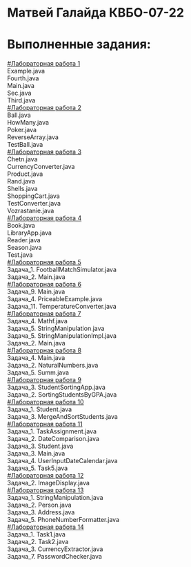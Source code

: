 # Матвей Галайда КВБО-07-22

# Выполненные задания:
<a href = "https://github.com/mag7231/labs/tree/main/src/ru/mirea/laba1"> #Лабораторная работа 1 <a> <br>
Example.java <br>
Fourth.java <br> 
Main.java <br>
Sec.java <br>
Third.java <br>
<a href = "https://github.com/mag7231/labs/tree/main/src/ru/mirea/laba2"> #Лабораторная работа 2 <a> <br>
Ball.java <br>
HowMany.java <br>
Poker.java <br>
ReverseArray.java <br>
TestBall.java <br>
<a href = "https://github.com/mag7231/labs/tree/main/src/ru/mirea/laba3"> #Лабораторная работа 3 <a> <br>
Chetn.java <br>
CurrencyConverter.java <br>
Product.java <br>
Rand.java <br>
Shells.java <br>
ShoppingCart.java <br>
TestConverter.java <br>
Vozrastanie.java <br>
<a href = "https://github.com/mag7231/labs/tree/main/src/ru/mirea/laba4"> #Лабораторная работа 4 <a> <br>
Book.java <br>
LibraryApp.java <br>
Reader.java <br>
Season.java <br>
Test.java <br>
<a href = "https://github.com/mag7231/labs/tree/main/src/ru/mirea/laba5"> #Лабораторная работа 5 <a> <br>
Задача_1. FootballMatchSimulator.java <br>
Задача_2. Main.java <br>
<a href = "https://github.com/mag7231/labs/tree/main/src/ru/mirea/laba6"> #Лабораторная работа 6 <a> <br>
Задача_9. Main.java <br>
Задача_4. PriceableExample.java <br>
Задача_11. TemperatureConverter.java <br>
<a href = "https://github.com/mag7231/labs/tree/main/src/ru/mirea/laba7"> #Лабораторная работа 7 <a> <br>
Задача_4. Mathf.java <br>
Задача_5. StringManipulation.java <br>
Задача_5. StringManipulationImpl.java <br>
Задача_2. Main.java <br>
<a href = "https://github.com/mag7231/labs/tree/main/src/ru/mirea/laba8"> #Лабораторная работа 8 <a> <br>
Задача_4. Main.java <br>
Задача_2. NaturalNumbers.java <br>
Задача_5. Summ.java <br>
<a href = "https://github.com/mag7231/labs/tree/main/src/ru/mirea/laba9"> #Лабораторная работа 9 <a> <br>
Задача_3. StudentSortingApp.java <br>
Задача_2. SortingStudentsByGPA.java <br>
<a href = "https://github.com/mag7231/labs/tree/main/src/ru/mirea/laba10"> #Лабораторная работа 10 <a> <br>
Задача_1. Student.java <br>
Задача_3. MergeAndSortStudents.java <br>
<a href = "https://github.com/mag7231/labs/tree/main/src/ru/mirea/laba11"> #Лабораторная работа 11 <a> <br>
Задача_1. TaskAssignment.java <br>
Задача_2. DateComparison.java <br>
Задача_3. Student.java <br>
Задача_3. Main.java <br>
Задача_4. UserInputDateCalendar.java <br>
Задача_5. Task5.java <br>
<a href = "https://github.com/mag7231/labs/tree/main/src/ru/mirea/laba12"> #Лабораторная работа 12 <a> <br>
Задача_2. ImageDisplay.java <br>
<a href = "https://github.com/mag7231/labs/tree/main/src/ru/mirea/laba13"> #Лабораторная работа 13 <a> <br>
Задача_1. StringManipulation.java <br>
Задача_2. Person.java <br>
Задача_3. Address.java <br>
Задача_5. PhoneNumberFormatter.java <br>
<a href = "https://github.com/mag7231/labs/tree/main/src/ru/mirea/laba14"> #Лабораторная работа 14 <a> <br>
Задача_1. Task1.java <br>
Задача_2. Task2.java <br>
Задача_3. CurrencyExtractor.java <br>
Задача_7. PasswordChecker.java <br>